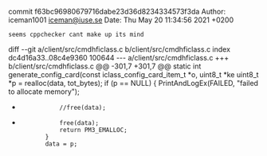 commit f63bc96980679716dabe23d36d8234334573f3da
Author: iceman1001 <iceman@iuse.se>
Date:   Thu May 20 11:34:56 2021 +0200

    seems cppchecker cant make up its mind

diff --git a/client/src/cmdhficlass.c b/client/src/cmdhficlass.c
index dc4d16a33..08c4e9360 100644
--- a/client/src/cmdhficlass.c
+++ b/client/src/cmdhficlass.c
@@ -301,7 +301,7 @@ static int generate_config_card(const iclass_config_card_item_t *o,  uint8_t *ke
             uint8_t *p = realloc(data, tot_bytes);
             if (p == NULL) {
                 PrintAndLogEx(FAILED, "failed to allocate memory");
-                //free(data);
+                free(data);
                 return PM3_EMALLOC;
             }
             data = p;
